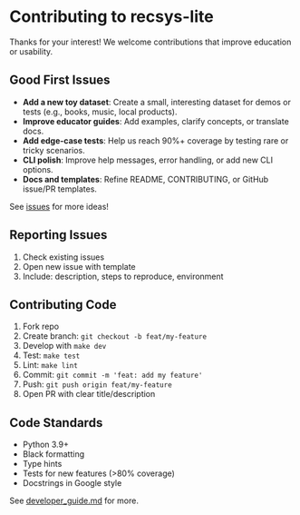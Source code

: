 # Contributing to recsys-lite

Thanks for your interest! We welcome contributions that improve education or usability.

## Good First Issues

- **Add a new toy dataset**: Create a small, interesting dataset for demos or tests (e.g., books, music, local products).
- **Improve educator guides**: Add examples, clarify concepts, or translate docs.
- **Add edge-case tests**: Help us reach 90%+ coverage by testing rare or tricky scenarios.
- **CLI polish**: Improve help messages, error handling, or add new CLI options.
- **Docs and templates**: Refine README, CONTRIBUTING, or GitHub issue/PR templates.

See [issues](https://github.com/Lunexa-AI/recsys-lite/issues) for more ideas!

## Reporting Issues

1. Check existing issues
2. Open new issue with template
3. Include: description, steps to reproduce, environment

## Contributing Code

1. Fork repo
2. Create branch: `git checkout -b feat/my-feature`
3. Develop with `make dev`
4. Test: `make test`
5. Lint: `make lint`
6. Commit: `git commit -m 'feat: add my feature'`
7. Push: `git push origin feat/my-feature`
8. Open PR with clear title/description

## Code Standards
- Python 3.9+
- Black formatting
- Type hints
- Tests for new features (>80% coverage)
- Docstrings in Google style

See [developer_guide.md](docs/developer_guide.md) for more.
